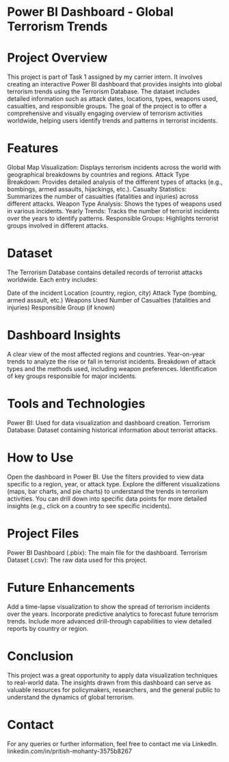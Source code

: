 # Power BI Dashboard - Global Terrorism Trends
# Project Overview
This project is part of Task 1 assigned by my carrier intern. It involves creating an interactive Power BI dashboard that provides insights into global terrorism trends using the Terrorism Database. The dataset includes detailed information such as attack dates, locations, types, weapons used, casualties, and responsible groups. The goal of the project is to offer a comprehensive and visually engaging overview of terrorism activities worldwide, helping users identify trends and patterns in terrorist incidents.

# Features
Global Map Visualization: Displays terrorism incidents across the world with geographical breakdowns by countries and regions.
Attack Type Breakdown: Provides detailed analysis of the different types of attacks (e.g., bombings, armed assaults, hijackings, etc.).
Casualty Statistics: Summarizes the number of casualties (fatalities and injuries) across different attacks.
Weapon Type Analysis: Shows the types of weapons used in various incidents.
Yearly Trends: Tracks the number of terrorist incidents over the years to identify patterns.
Responsible Groups: Highlights terrorist groups involved in different attacks.
# Dataset
The Terrorism Database contains detailed records of terrorist attacks worldwide. Each entry includes:

Date of the incident
Location (country, region, city)
Attack Type (bombing, armed assault, etc.)
Weapons Used
Number of Casualties (fatalities and injuries)
Responsible Group (if known)
# Dashboard Insights
A clear view of the most affected regions and countries.
Year-on-year trends to analyze the rise or fall in terrorist incidents.
Breakdown of attack types and the methods used, including weapon preferences.
Identification of key groups responsible for major incidents.
# Tools and Technologies
Power BI: Used for data visualization and dashboard creation.
Terrorism Database: Dataset containing historical information about terrorist attacks.
# How to Use
Open the dashboard in Power BI.
Use the filters provided to view data specific to a region, year, or attack type.
Explore the different visualizations (maps, bar charts, and pie charts) to understand the trends in terrorism activities.
You can drill down into specific data points for more detailed insights (e.g., click on a country to see specific incidents).
# Project Files
Power BI Dashboard (.pbix): The main file for the dashboard.
Terrorism Dataset (.csv): The raw data used for this project.
# Future Enhancements
Add a time-lapse visualization to show the spread of terrorism incidents over the years.
Incorporate predictive analytics to forecast future terrorism trends.
Include more advanced drill-through capabilities to view detailed reports by country or region.
# Conclusion
This project was a great opportunity to apply data visualization techniques to real-world data. The insights drawn from this dashboard can serve as valuable resources for policymakers, researchers, and the general public to understand the dynamics of global terrorism.

# Contact
For any queries or further information, feel free to contact me via LinkedIn.
linkedin.com/in/pritish-mohanty-3575b8267
